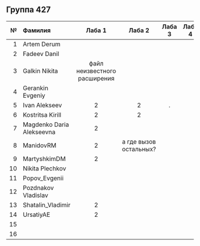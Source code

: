 ## Группа 427

<div id="header" align="center">
  <div id="main">
  </div>
  
| **№**	| **Фамилия**  	| **Лаба 1** 	| **Лаба 2** 	| **Лаба 3** 	| **Лаба 4** 	|
|------:	|:--------------|:----------:	|:----------:	|:----------:	|:----------:	|
|     1 	|   Artem Derum |           	|           	|            	|            	|  
|    2 	| Fadeev Danil	|           	|            	|            	|            	|
|    3 	| Galkin Nikita	| файл неизвестного расширения |            	|            	|            	|
|   4	| Gerankin Evgeniy 	|           	|            	|            	|            	|
|    5 	| Ivan Alekseev	| 2 | 2 | . |            	|
|   6 	| Kostritsa Kirill	| 2 | 2 |            	|            	|
|   7	| Magdenko Daria Alekseevna	| 2 |            	|            	|            	|
|   8 	| ManidovRM | 2 | а где вызов остальных? |            	|            	|
|   9	| MartyshkimDM	| 2 |            	|            	|            	|
|   10	| Nikita Plechkov|           	|            	|            	|            	|
|   11	| Popov_Evgenii	|           	|            	|            	|            	|
|   12	| Pozdnakov Vladislav	|           	|            	|            	|            	|
|   13	| Shatalin_Vladimir	| 2 |            	|            	|            	|
|   14	| UrsatiyAE	| 2 |            	|            	|            	|
|   15	|  	|           	|            	|            	|            	|
|   16	|  	|           	|            	|            	|            	|
</div>
